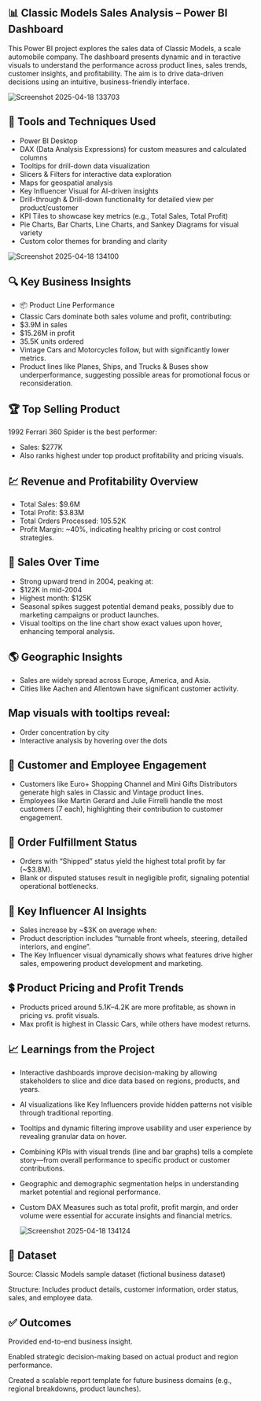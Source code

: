 ## 📊 Classic Models Sales Analysis – Power BI Dashboard
This Power BI project explores the sales data of Classic Models, a scale automobile company. The dashboard presents dynamic and in
teractive visuals to understand the performance across product lines, sales trends, customer insights, and profitability. The aim is to drive data-driven decisions using an intuitive, business-friendly interface.

![Screenshot 2025-04-18 133703](https://github.com/user-attachments/assets/6650d856-dd65-4bdf-a100-0ce904d8faeb)

## 🔧 Tools and Techniques Used
- Power BI Desktop
- DAX (Data Analysis Expressions) for custom measures and calculated columns
- Tooltips for drill-down data visualization
- Slicers & Filters for interactive data exploration
- Maps for geospatial analysis
- Key Influencer Visual for AI-driven insights
- Drill-through & Drill-down functionality for detailed view per product/customer
- KPI Tiles to showcase key metrics (e.g., Total Sales, Total Profit)
- Pie Charts, Bar Charts, Line Charts, and Sankey Diagrams for visual variety
- Custom color themes for branding and clarity

![Screenshot 2025-04-18 134100](https://github.com/user-attachments/assets/fd84f266-eac7-4518-947c-98d9481b9a3d)

## 🔍 Key Business Insights

- 📦 Product Line Performance
- Classic Cars dominate both sales volume and profit, contributing:
- $3.9M in sales
- $15.26M in profit
- 35.5K units ordered
- Vintage Cars and Motorcycles follow, but with significantly lower metrics.
- Product lines like Planes, Ships, and Trucks & Buses show underperformance, suggesting possible areas for promotional focus or reconsideration.

## 🏆 Top Selling Product
1992 Ferrari 360 Spider is the best performer:
- Sales: $277K
- Also ranks highest under top product profitability and pricing visuals.

## 💹 Revenue and Profitability Overview
- Total Sales: $9.6M
- Total Profit: $3.83M
- Total Orders Processed: 105.52K
- Profit Margin: ~40%, indicating healthy pricing or cost control strategies.

## 📅 Sales Over Time
- Strong upward trend in 2004, peaking at:
- $122K in mid-2004
- Highest month: $125K
- Seasonal spikes suggest potential demand peaks, possibly due to marketing campaigns or product launches.
- Visual tooltips on the line chart show exact values upon hover, enhancing temporal analysis.

## 🌎 Geographic Insights
- Sales are widely spread across Europe, America, and Asia.
- Cities like Aachen and Allentown have significant customer activity.

## Map visuals with tooltips reveal:
- Order concentration by city
- Interactive analysis by hovering over the dots

## 👥 Customer and Employee Engagement
- Customers like Euro+ Shopping Channel and Mini Gifts Distributors generate high sales in Classic and Vintage product lines.
- Employees like Martin Gerard and Julie Firrelli handle the most customers (7 each), highlighting their contribution to customer engagement.

## 🚚 Order Fulfillment Status
- Orders with “Shipped” status yield the highest total profit by far (~$3.8M).
- Blank or disputed statuses result in negligible profit, signaling potential operational bottlenecks.

## 🧠 Key Influencer AI Insights
- Sales increase by ~$3K on average when:
- Product description includes “turnable front wheels, steering, detailed interiors, and engine”.
- The Key Influencer visual dynamically shows what features drive higher sales, empowering product development and marketing.

## 💲 Product Pricing and Profit Trends
- Products priced around $5.1K–$4.2K are more profitable, as shown in pricing vs. profit visuals.
- Max profit is highest in Classic Cars, while others have modest returns.

## 📈 Learnings from the Project
- Interactive dashboards improve decision-making by allowing stakeholders to slice and dice data based on regions, products, and years.
- AI visualizations like Key Influencers provide hidden patterns not visible through traditional reporting.
- Tooltips and dynamic filtering improve usability and user experience by revealing granular data on hover.
- Combining KPIs with visual trends (line and bar graphs) tells a complete story—from overall performance to specific product or customer contributions.
- Geographic and demographic segmentation helps in understanding market potential and regional performance.
- Custom DAX Measures such as total profit, profit margin, and order volume were essential for accurate insights and financial metrics.

  ![Screenshot 2025-04-18 134124](https://github.com/user-attachments/assets/22bd2c42-c3e3-41d1-acbc-e872e0a26b71)

## 📁 Dataset
Source: Classic Models sample dataset (fictional business dataset)

Structure: Includes product details, customer information, order status, sales, and employee data.

## ✅ Outcomes
Provided end-to-end business insight.

Enabled strategic decision-making based on actual product and region performance.

Created a scalable report template for future business domains (e.g., regional breakdowns, product launches).
